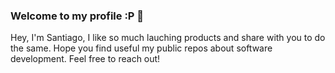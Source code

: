 ### Welcome to my profile :P 👋

Hey, I'm Santiago, I like so much lauching products and share with you to do the same. Hope you find useful my public repos about software development. Feel free to reach out!
